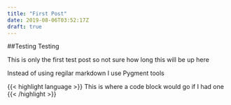 ```yaml
---
title: "First Post"
date: 2019-08-06T03:52:17Z
draft: true
---
```


##Testing Testing

This is only the first test post so not sure how long this will be up here

Instead of using regilar markdown I use Pygment tools

{{< highlight language >}}
This is where a code block would go if I had one
{{< /highlight >}}
